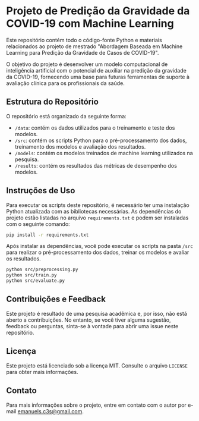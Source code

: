 # Projeto de Predição da Gravidade da COVID-19 com Machine Learning

Este repositório contém todo o código-fonte Python e materiais relacionados ao projeto de mestrado "Abordagem Baseada em Machine Learning para Predição da Gravidade de Casos de COVID-19". 

O objetivo do projeto é desenvolver um modelo computacional de inteligência artificial com o potencial de auxiliar na predição da gravidade da COVID-19, fornecendo uma base para futuras ferramentas de suporte à avaliação clínica para os profissionais da saúde.

## Estrutura do Repositório

O repositório está organizado da seguinte forma:

- `/data`: contém os dados utilizados para o treinamento e teste dos modelos.
- `/src`: contém os scripts Python para o pré-processamento dos dados, treinamento dos modelos e avaliação dos resultados.
- `/models`: contém os modelos treinados de machine learning utilizados na pesquisa.
- `/results`: contém os resultados das métricas de desempenho dos modelos.

## Instruções de Uso

Para executar os scripts deste repositório, é necessário ter uma instalação Python atualizada com as bibliotecas necessárias. As dependências do projeto estão listadas no arquivo `requirements.txt` e podem ser instaladas com o seguinte comando:

```bash
pip install -r requirements.txt
```

Após instalar as dependências, você pode executar os scripts na pasta `/src` para realizar o pré-processamento dos dados, treinar os modelos e avaliar os resultados.

```bash
python src/preprocessing.py
python src/train.py
python src/evaluate.py
```

## Contribuições e Feedback

Este projeto é resultado de uma pesquisa acadêmica e, por isso, não está aberto a contribuições. No entanto, se você tiver alguma sugestão, feedback ou perguntas, sinta-se à vontade para abrir uma issue neste repositório.

## Licença

Este projeto está licenciado sob a licença MIT. Consulte o arquivo `LICENSE` para obter mais informações.

## Contato

Para mais informações sobre o projeto, entre em contato com o autor por e-mail emanuels.c3s@gmail.com.
